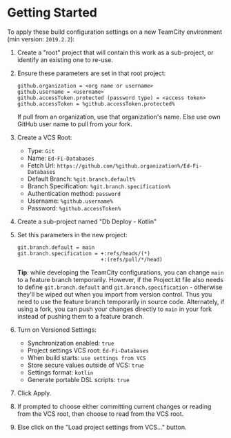 # Getting Started

To apply these build configuration settings on a new TeamCity environment (min
version: `2019.2.2`):

1. Create a "root" project that will contain this work as a sub-project, or
   identify an existing one to re-use.
1. Ensure these parameters are set in that root project:

    ```none
    github.organization = <org name or username>
    github.username = <username>
    github.accessToken.protected (password type) = <access token>
    github.accessToken = %github.accessToken.protected%
    ```

    If pull from an organization, use that organization's name. Else use own
    GitHub user name to pull from your fork.

1. Create a VCS Root:
    * Type: `Git`
    * Name: `Ed-Fi-Databases`
    * Fetch Url: `https://github.com/%github.organization%/Ed-Fi-Databases`
    * Default Branch: `%git.branch.default%`
    * Branch Specification: `%git.branch.specification%`
    * Authentication method: `password`
    * Username: `%github.username%`
    * Password: `%github.accessToken%`
1. Create a sub-project named "Db Deploy - Kotlin"
1. Set this parameters in the new project:

    ```none
    git.branch.default = main
    git.branch.specification = +:refs/heads/(*)
                               +:(refs/pull/*/head)
    ```

    **Tip**: while developing the TeamCity configurations, you can change `main`
    to a feature branch temporarily. However, if the Project.kt file also needs
    to define `git.branch.default` and `git.branch.specification` - otherwise
    they'll be wiped out when you import from version control. Thus you need to
    use the feature branch temporarily in source code. Alternately, if using a
    fork, you can push your changes directly to `main` in your fork instead of
    pushing them to a feature branch.

1. Turn on Versioned Settings:
    * Synchronization enabled: `true`
    * Project settings VCS root: `Ed-Fi-Databases`
    * When build starts: `use settings from VCS`
    * Store secure values outside of VCS: `true`
    * Settings format: `kotlin`
    * Generate portable DSL scripts: `true`
1. Click Apply.
1. If prompted to choose either committing current changes or reading from the
   VCS root, then choose to read from the VCS root.
1. Else click on the "Load project settings from VCS..." button.
